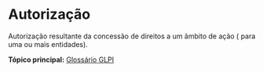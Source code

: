Autorização
============

Autorização resultante da concessão de direitos a um âmbito de ação ( para uma ou mais entidades).

**Tópico principal:** [Glossário GLPI](../../glpi/glossario.html)
